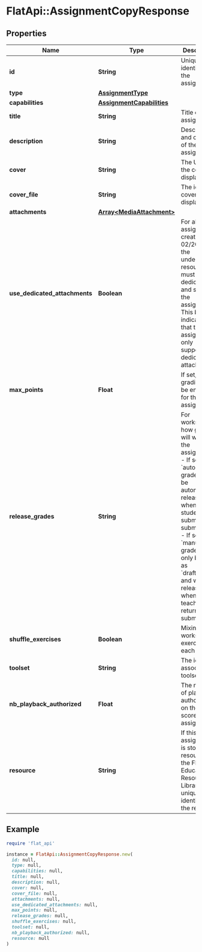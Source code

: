 # FlatApi::AssignmentCopyResponse

## Properties

| Name | Type | Description | Notes |
| ---- | ---- | ----------- | ----- |
| **id** | **String** | Unique identifier of the assignment |  |
| **type** | [**AssignmentType**](AssignmentType.md) |  |  |
| **capabilities** | [**AssignmentCapabilities**](AssignmentCapabilities.md) |  |  |
| **title** | **String** | Title of the assignment |  |
| **description** | **String** | Description and content of the assignment | [optional] |
| **cover** | **String** | The URL of the cover to display | [optional] |
| **cover_file** | **String** | The id of the cover to display | [optional] |
| **attachments** | [**Array&lt;MediaAttachment&gt;**](MediaAttachment.md) |  |  |
| **use_dedicated_attachments** | **Boolean** | For all assignments created after 02/2023, all the underlying resources must be dedicated and stored in the assignment. This boolean indicates that this assignment only supports dedicated attachments.  | [optional] |
| **max_points** | **Float** | If set, the grading will be enabled for the assignement  | [optional] |
| **release_grades** | **String** | For worksheets, how grading will work for the assignment: - If set to &#x60;auto&#x60;, the grades will be automatically released when the student submits the submissions - If set to &#x60;manual&#x60;, the grades will only be set as &#x60;draftGrade&#x60; and will be released when the teacher returns the submissions  | [optional] |
| **shuffle_exercises** | **Boolean** | Mixing worksheets exercises for each student | [optional] |
| **toolset** | **String** | The id of the associated toolset | [optional] |
| **nb_playback_authorized** | **Float** | The number of playback authorized on the scores of the assignment. | [optional] |
| **resource** | **String** | If this assignment is stored as a resource in the Flat for Education Resource Library, the unique identifier of the resource. | [optional] |

## Example

```ruby
require 'flat_api'

instance = FlatApi::AssignmentCopyResponse.new(
  id: null,
  type: null,
  capabilities: null,
  title: null,
  description: null,
  cover: null,
  cover_file: null,
  attachments: null,
  use_dedicated_attachments: null,
  max_points: null,
  release_grades: null,
  shuffle_exercises: null,
  toolset: null,
  nb_playback_authorized: null,
  resource: null
)
```

